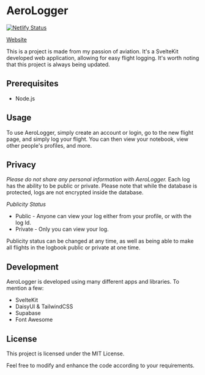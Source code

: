 # AeroLogger

[![Netlify Status](https://api.netlify.com/api/v1/badges/8636c3ff-332c-4393-b1e6-95b355e3a441/deploy-status)](https://app.netlify.com/sites/aerologger/deploys)

[Website](https://aerologger.netlify.app/)

This is a project is made from my passion of aviation. It's a SvelteKit developed web application, allowing for easy flight logging. It's worth noting that this project is always being updated.

## Prerequisites

- Node.js

## Usage

To use AeroLogger, simply create an account or login, go to the new flight page, and simply log your flight. You can then view your notebook, view other people's profiles, and more.

## Privacy

_Please do not share any personal information with AeroLogger._ Each log has the ability to be public or private. Please note that while the database is protected, logs are not encrypted inside the database.

_Publicity Status_

- Public - Anyone can view your log either from your profile, or with the log Id.
- Private - Only you can view your log.

Publicity status can be changed at any time, as well as being able to make all flights in the logbook public or private at one time.

## Development

AeroLogger is developed using many different apps and libraries. To mention a few:

- SvelteKit
- DaisyUI & TailwindCSS
- Supabase
- Font Awesome

## License

This project is licensed under the MIT License.

Feel free to modify and enhance the code according to your requirements.
